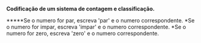 **Codificação de um sistema de contagem e classificação.**

*****Se o numero for par, escreva 'par' e o numero correspondente.
*Se o numero for impar, escreva 'impar' e o numero correspondente.
*Se o numero for zero, escreva 'zero' e o numero correspondente.